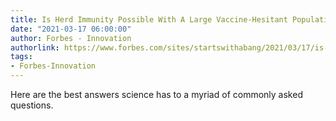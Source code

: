 ```yaml
---
title: Is Herd Immunity Possible With A Large Vaccine-Hesitant Population?
date: "2021-03-17 06:00:00"
author: Forbes - Innovation
authorlink: https://www.forbes.com/sites/startswithabang/2021/03/17/is-herd-immunity-possible-with-a-large-vaccine-hesitant-population/
tags:
- Forbes-Innovation
---
```

Here are the best answers science has to a myriad of commonly asked questions.